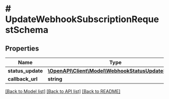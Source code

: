 # # UpdateWebhookSubscriptionRequestSchema

## Properties

Name | Type | Description | Notes
------------ | ------------- | ------------- | -------------
**status_update** | [**\OpenAPI\Client\Model\WebhookStatusUpdateSchema**](WebhookStatusUpdateSchema.md) |  | [optional]
**callback_url** | **string** |  | [optional]

[[Back to Model list]](../../README.md#models) [[Back to API list]](../../README.md#endpoints) [[Back to README]](../../README.md)

